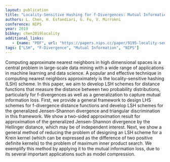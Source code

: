 ```yaml
---
layout: publication
title: "Locality-Sensitive Hashing for f-Divergences: Mutual Information Loss and Beyond"
authors: L. Chen, H. Esfandiari, G. Fu, V. Mirrokni
conference: NIPS
year: 2019
bibkey: chen2019locality
additional_links:
   - {name: "PDF", url: "https://papers.nips.cc/paper/9195-locality-sensitive-hashing-for-f-divergences-mutual-information-loss-and-beyond.pdf"}
tags: ["LSH", "F-Divergence", "Mutual Information", "NIPS"]
---
```

Computing approximate nearest neighbors in high dimensional spaces is a central problem in large-scale data mining with a wide range of applications in machine learning and data science. A popular and effective technique in computing nearest neighbors approximately is the locality-sensitive hashing (LSH) scheme. In this paper, we aim to develop LSH schemes for distance functions that measure the distance between two probability distributions, particularly for f-divergences as well as a generalization to capture mutual information loss. First, we provide a general framework to design LHS schemes for f-divergence distance functions and develop LSH schemes for the generalized Jensen-Shannon divergence and triangular discrimination in this framework. We show a two-sided approximation result for approximation of the generalized Jensen-Shannon divergence by the Hellinger distance, which may be of independent interest. Next, we show a general method of reducing the problem of designing an LSH scheme for a Krein kernel (which can be expressed as the difference of two positive definite kernels) to the problem of maximum inner product search. We exemplify this method by applying it to the mutual information loss, due to its several important applications such as model compression.
